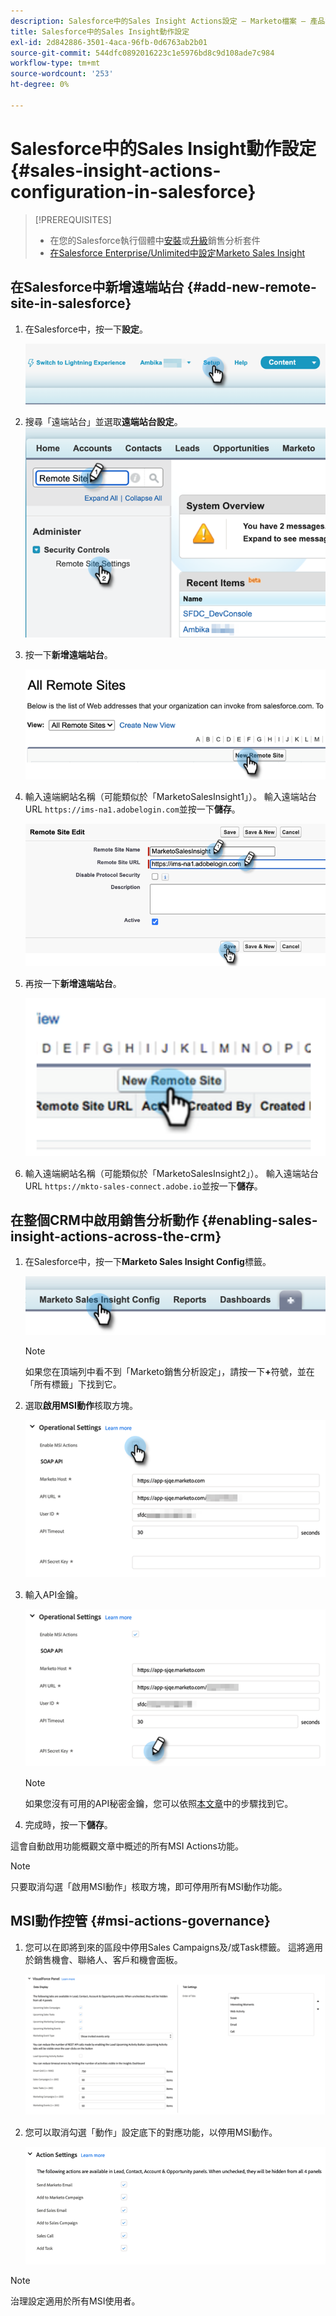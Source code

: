 ```yaml
---
description: Salesforce中的Sales Insight Actions設定 — Marketo檔案 — 產品檔案
title: Salesforce中的Sales Insight動作設定
exl-id: 2d842886-3501-4aca-96fb-0d6763ab2b01
source-git-commit: 544dfc0892016223c1e5976bd8c9d108ade7c984
workflow-type: tm+mt
source-wordcount: '253'
ht-degree: 0%

---
```


# Salesforce中的Sales Insight動作設定 {#sales-insight-actions-configuration-in-salesforce}

>[!PREREQUISITES]
>
>* 在您的Salesforce執行個體中[安裝](/help/marketo/product-docs/marketo-sales-insight/msi-for-salesforce/installation/install-marketo-sales-insight-package-in-salesforce-appexchange.md)或[升級](/help/marketo/product-docs/marketo-sales-insight/msi-for-salesforce/upgrading/upgrading-your-msi-package.md)銷售分析套件
>* [在Salesforce Enterprise/Unlimited中設定Marketo Sales Insight](/help/marketo/product-docs/marketo-sales-insight/msi-for-salesforce/configuration/configure-marketo-sales-insight-in-salesforce-enterprise-unlimited.md)

## 在Salesforce中新增遠端站台 {#add-new-remote-site-in-salesforce}

1. 在Salesforce中，按一下&#x200B;**設定**。

   ![](assets/msi-actions-configuration-in-salesforce-1.png)

1. 搜尋「遠端站台」並選取&#x200B;**遠端站台設定**。
   ![](assets/msi-actions-configuration-in-salesforce-2.png)

1. 按一下&#x200B;**新增遠端站台**。

   ![](assets/msi-actions-configuration-in-salesforce-3.png)

1. 輸入遠端網站名稱（可能類似於「MarketoSalesInsight1」）。 輸入遠端站台URL `https://ims-na1.adobelogin.com`並按一下&#x200B;**儲存**。

   ![](assets/msi-actions-configuration-in-salesforce-4.png)

1. 再按一下&#x200B;**新增遠端站台**。

   ![](assets/msi-actions-configuration-in-salesforce-4a.png)

1. 輸入遠端網站名稱（可能類似於「MarketoSalesInsight2」）。 輸入遠端站台URL `https://mkto-sales-connect.adobe.io`並按一下&#x200B;**儲存**。

## 在整個CRM中啟用銷售分析動作 {#enabling-sales-insight-actions-across-the-crm}

1. 在Salesforce中，按一下&#x200B;**Marketo Sales Insight Config**&#x200B;標籤。

   ![](assets/msi-actions-configuration-in-salesforce-5.png)

   >[!NOTE]
   >
   >如果您在頂端列中看不到「Marketo銷售分析設定」，請按一下&#x200B;**+**&#x200B;符號，並在「所有標籤」下找到它。

1. 選取&#x200B;**啟用MSI動作**&#x200B;核取方塊。

   ![](assets/msi-actions-configuration-in-salesforce-6.png)

1. 輸入API金鑰。

   ![](assets/msi-actions-configuration-in-salesforce-7.png)

   >[!NOTE]
   >
   >如果您沒有可用的API秘密金鑰，您可以依照[本文章](/help/marketo/product-docs/marketo-sales-insight/msi-for-salesforce/configuration/configure-marketo-sales-insight-in-salesforce-enterprise-unlimited.md)中的步驟找到它。

1. 完成時，按一下&#x200B;**儲存**。

這會自動啟用功能概觀文章中概述的所有MSI Actions功能。

>[!NOTE]
>
>只要取消勾選「啟用MSI動作」核取方塊，即可停用所有MSI動作功能。

## MSI動作控管 {#msi-actions-governance}

1. 您可以在即將到來的區段中停用Sales Campaigns及/或Task標籤。 這將適用於銷售機會、聯絡人、客戶和機會面板。

   ![](assets/msi-actions-configuration-in-salesforce-8.png)

1. 您可以取消勾選「動作」設定底下的對應功能，以停用MSI動作。

   ![](assets/msi-actions-configuration-in-salesforce-9.png)

>[!NOTE]
>
>治理設定適用於所有MSI使用者。
